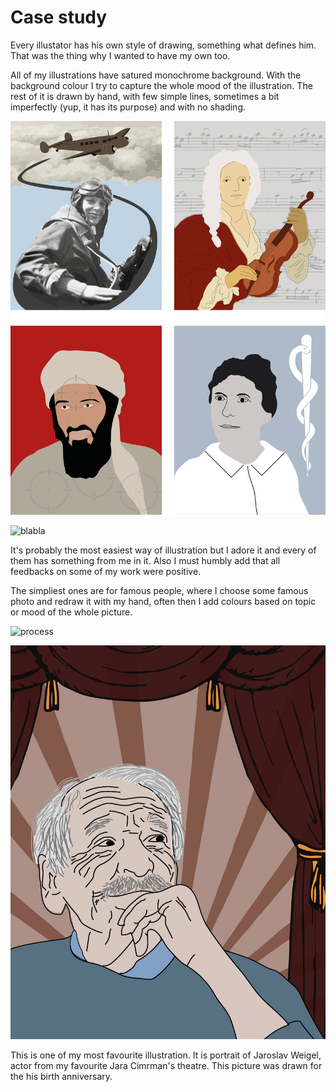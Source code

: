 # Case study

Every illustator has his own style of drawing, something what defines him. 
That was the thing why I wanted to have my own too. 

All of my illustrations have satured monochrome background. With the background colour I try to capture the whole mood of the illustration. The rest of it is drawn by hand, with few simple lines, sometimes a bit imperfectly (yup, it has its purpose) and with no shading.

![bla](bla.jpg)

![blabla](blabla.jpg)

It's probably the most easiest way of illustration but I adore it and every of them has something from me in it.
Also I must humbly add that all feedbacks on some of my work were positive.

The simpliest ones are for famous people, where I choose some famous photo and redraw it with my hand, often then I add colours based on topic or mood of the whole picture.

![process](process.jpg)

![done](done.jpg)

This is one of my most favourite illustration. It is portrait of Jaroslav Weigel, actor from my favourite Jara Cimrman's theatre. This picture was drawn for the his birth anniversary.
